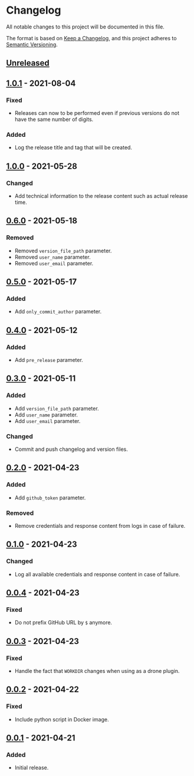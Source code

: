 # Changelog
All notable changes to this project will be documented in this file.

The format is based on [Keep a Changelog](https://keepachangelog.com/en/1.1.0/),
and this project adheres to [Semantic Versioning](https://semver.org/spec/v2.0.0.html).

## [Unreleased]

## [1.0.1] - 2021-08-04
### Fixed
- Releases can now to be performed even if previous versions do not have the same number of digits.

### Added
- Log the release title and tag that will be created.

## [1.0.0] - 2021-05-28
### Changed
- Add technical information to the release content such as actual release time.

## [0.6.0] - 2021-05-18
### Removed
- Removed `version_file_path` parameter.
- Removed `user_name` parameter.
- Removed `user_email` parameter.

## [0.5.0] - 2021-05-17
### Added
- Add `only_commit_author` parameter.

## [0.4.0] - 2021-05-12
### Added
- Add `pre_release` parameter.

## [0.3.0] - 2021-05-11
### Added
- Add `version_file_path` parameter.
- Add `user_name` parameter.
- Add `user_email` parameter.

### Changed
- Commit and push changelog and version files.

## [0.2.0] - 2021-04-23
### Added
- Add `github_token` parameter.

### Removed
- Remove credentials and response content from logs in case of failure.

## [0.1.0] - 2021-04-23
### Changed
- Log all available credentials and response content in case of failure.

## [0.0.4] - 2021-04-23
### Fixed
- Do not prefix GitHub URL by `$` anymore.

## [0.0.3] - 2021-04-23
### Fixed
- Handle the fact that `WORKDIR` changes when using as a drone plugin.

## [0.0.2] - 2021-04-22
### Fixed
- Include python script in Docker image.

## [0.0.1] - 2021-04-21
### Added
- Initial release.

[Unreleased]: https://github.com/ets-infra/drone-github-release/compare/1.0.1...master
[1.0.1]: https://github.com/ets-infra/drone-github-release/compare/1.0.0...1.0.1
[1.0.0]: https://github.com/ets-infra/drone-github-release/compare/0.6.0...1.0.0
[0.6.0]: https://github.com/ets-infra/drone-github-release/compare/0.5.0...0.6.0
[0.5.0]: https://github.com/ets-infra/drone-github-release/compare/0.4.0...0.5.0
[0.4.0]: https://github.com/ets-infra/drone-github-release/compare/0.3.0...0.4.0
[0.3.0]: https://github.com/ets-infra/drone-github-release/compare/0.2.0...0.3.0
[0.2.0]: https://github.com/ets-infra/drone-github-release/compare/0.1.0...0.2.0
[0.1.0]: https://github.com/ets-infra/drone-github-release/compare/0.0.4...0.1.0
[0.0.4]: https://github.com/ets-infra/drone-github-release/compare/0.0.3...0.0.4
[0.0.3]: https://github.com/ets-infra/drone-github-release/compare/0.0.2...0.0.3
[0.0.2]: https://github.com/ets-infra/drone-github-release/compare/0.0.1...0.0.2
[0.0.1]: https://github.com/ets-infra/drone-github-release/releases/tag/0.0.1

